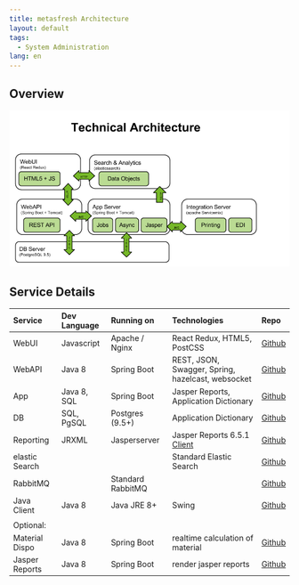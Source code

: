 ```yaml
---
title: metasfresh Architecture
layout: default
tags:
  - System Administration
lang: en
---
```

## Overview

![architecture](../../images/metasfresh_architecture.png)

## Service Details

| Service     | Dev Language     | Running on | Technologies | Repo
| :------------- | :------------- | :------------- | :------------- |  :------------- |
| WebUI        | Javascript        | Apache / Nginx | React Redux, HTML5, PostCSS | [Github](https://github.com/metasfresh/metasfresh-webui-frontend)
| WebAPI        | Java 8      | Spring Boot |REST, JSON, Swagger, Spring, hazelcast, websocket| [Github](https://github.com/metasfresh/metasfresh-webui)
| App         | Java 8, SQL       | Spring Boot | Jasper Reports, Application Dictionary| [Github](https://github.com/metasfresh/metasfresh)
| DB         | SQL, PgSQL       | Postgres (9.5+) | Application Dictionary | [Github](https://github.com/metasfresh/metasfresh)
| Reporting | JRXML | Jasperserver  | Jasper Reports 6.5.1 [Client](https://community.jaspersoft.com/project/jaspersoft-studio/releases#project_releases-old-1)| [Github](https://github.com/metasfresh/metasfresh/tree/master/de.metas.fresh/de.metas.fresh.base/src/main/jasperreports/de/metas)
| elastic Search | |  | Standard Elastic Search | [Github](https://github.com/elastic/elasticsearch)
| RabbitMQ | | Standard  RabbitMQ| | [Github](https://github.com/rabbitmq)
| Java Client| Java 8 | Java JRE 8+ | Swing | [Github](https://github.com/metasfresh/metasfresh)
||
| Optional: |
| Material Dispo         | Java 8       | Spring Boot | realtime calculation of material | [Github](https://github.com/metasfresh/metasfresh)
| Jasper Reports         | Java 8       | Spring Boot | render jasper reports | [Github](https://github.com/metasfresh/metasfresh)
